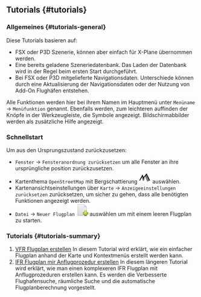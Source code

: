 ## Tutorials {#tutorials}

### Allgemeines {#tutorials-general}

Diese Tutorials basieren auf:
* FSX oder P3D Szenerie, können aber einfach für X-Plane übernommen werden.
* Eine bereits geladene Szeneriedatenbank. Das Laden der Datenbank wird in der Regel beim ersten Start durchgeführt.
* Bei FSX oder P3D mitgelieferte Navigationsdaten. Unterschiede können durch eine Aktualisierung der Navigationsdaten oder der Nutzung von Add-On Flughäfen entstehen.

Alle Funktionen werden hier bei ihrem Namen im Hauptmenü unter `Menüname` -&gt; `Menüfunktion` genannt. Ebenfalls werden, zum leichteren auffinden der Knöpfe in der Werkzeugleiste, die Symbole angezeigt. Bildschirmabbilder werden als zusätzliche Hilfe angezeigt.

### Schnellstart

Um aus den Ursprungszustand zurückzusetzen:

* `Fenster` -&gt; `Fensteranordnung zurücksetzen` um alle Fenster an ihre ursprüngliche position zurückzusetzen.
* Kartenthema `OpenStreetMap` mit Bergschattierung ![Hill Shading](../images/icons/hillshading.png) auswählen.
* Kartenansichtseinstellungen über `Karte` -&gt; `Anzeigeeinstellungen zurücksetzen` zurücksetzen, um sicher zu gehen, dass alle benötigten Funktionen angezeigt werden.
* `Datei` -&gt; `Neuer Flugplan` ![New Flight Plan](../images/icons/filenew.png) auswählen um mit einem leeren Flugplan zu starten.

### Tutorials {#tutorials-summary}

1. [VFR Flugplan erstellen](TUTORIALVFR.md)
In diesem Tutorial wird erklärt, wie ein einfacher Flugplan anhand der Karte und Kontextmenüs erstellt werden kann.
2. [IFR Flugplan mir Anflugprozedur erstellen](TUTORIALIFR.md)
In diesem längeren Tutorial wird erklärt, wie man einen komplexeren IFR Flugplan mit Anflugprozeduren erstellen kann. Es werden die Verbesserte Flughafensuche, räumliche Suche und die automatische Flugplanberechnung vorgestellt.

